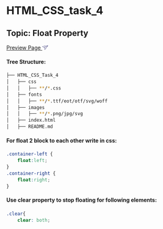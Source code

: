 # HTML_CSS_task_4
## Topic: Float Property

[Preview Page <img src="images/Group%201.svg" width="15">](https://zura-papiashvili.github.io/HTML_CSS_task_4/)


#### Tree Structure:
```bash
├── HTML_CSS_Task_4
│   ├── css
│   │   ├── **/*.css
│   ├── fonts
│   │   ├── **/*.ttf/eot/otf/svg/woff
│   ├── images
│   │   ├── **/*.png/jpg/svg
│   ├── index.html
│   ├── README.md
```

#### For float 2 block to each other write in css:
``` css
.container-left {
    float:left;
}
.container-right {
    float:right;
}
```

#### Use clear property to stop floating for following elements:
``` css
.clear{
    clear: both;
```



